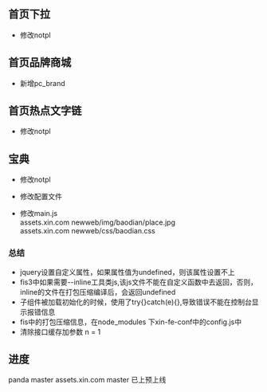 ##  首页下拉

* 修改notpl



##  首页品牌商城

* 新增pc_brand


## 首页热点文字链
* 修改notpl

## 宝典
 * 修改notpl
 
 * 修改配置文件
 * 修改main.js  
 assets.xin.com  newweb/img/baodian/place.jpg  
 assets.xin.com  newweb/css/baodian.css
### 总结
* jquery设置自定义属性，如果属性值为undefined，则该属性设置不上
* fis3中如果需要--inline工具类js,该js文件不能在自定义函数中去返回，否则，inline的文件在打包压缩编译后，会返回undefined
* 子组件被加载初始化的时候，使用了try{}catch(e){},导致错误不能在控制台显示报错信息
* fis中的打包压缩信息，在node_modules 下xin-fe-conf中的config.js中
* 清除接口缓存加参数  n = 1
## 进度
panda master
assets.xin.com master
已上预上线
